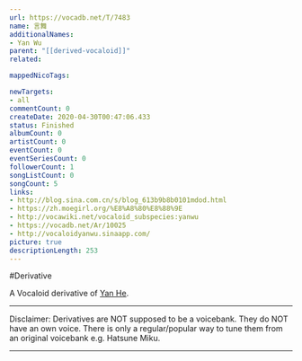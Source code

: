 ```yaml
---
url: https://vocadb.net/T/7483
name: 言舞
additionalNames: 
- Yan Wu
parent: "[[derived-vocaloid]]"
related:

mappedNicoTags:

newTargets:
- all
commentCount: 0
createDate: 2020-04-30T00:47:06.433
status: Finished
albumCount: 0
artistCount: 0
eventCount: 0
eventSeriesCount: 0
followerCount: 1
songListCount: 0
songCount: 5
links: 
- http://blog.sina.com.cn/s/blog_613b9b8b0101mdod.html
- https://zh.moegirl.org/%E8%A8%80%E8%88%9E
- http://vocawiki.net/vocaloid_subspecies:yanwu
- https://vocadb.net/Ar/10025
- http://vocaloidyanwu.sinaapp.com/
picture: true
descriptionLength: 253
---
```


#Derivative

A Vocaloid derivative of [Yan He](https://vocadb.net/Ar/10025).
___
Disclaimer:
Derivatives are NOT supposed to be a voicebank. They do NOT have an own voice. There is only a regular/popular way to tune them from an original voicebank e.g. Hatsune Miku.

---

